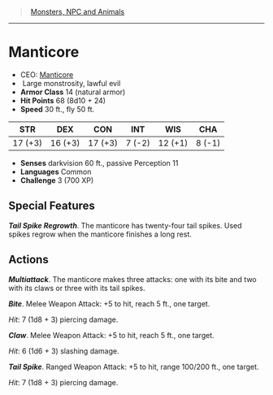 ﻿---
!MonsterVO
Type: monstrosity
Size: Large
Alignment: lawful evil
ArmorClass: 14 (natural armor)
HitPoints: 68 (8d10 + 24)
Speed: 30 ft., fly 50 ft.
Strength: 17 (+3)
Dexterity: 16 (+3)
Constitution: 17 (+3)
Intelligence: ' 7 (-2)'
Wisdom: 12 (+1)
Charisma: ' 8 (-1)'
Senses: darkvision 60 ft., passive Perception 11
Languages: Common
Challenge: 3 (700 XP)
Id: monsters_vo.md#manticore
ParentLink: monsters_vo.md#monsters-npc-and-animals
Name: Manticore
ParentName: Monsters, NPC and Animals
NameLevel: 1
AltName: '[Manticore](hd_monsters_manticore.md)'
---
> [Monsters, NPC and Animals](srd_monsters.md)

---

# Manticore

- CEO: [Manticore](hd_monsters_manticore.md)
-  Large monstrosity, lawful evil
- **Armor Class** 14 (natural armor)
- **Hit Points** 68 (8d10 + 24)
- **Speed** 30 ft., fly 50 ft.

|STR|DEX|CON|INT|WIS|CHA|
|---|---|---|---|---|---|
|17 (+3)|16 (+3)|17 (+3)| 7 (-2)|12 (+1)| 8 (-1)|

- **Senses** darkvision 60 ft., passive Perception 11
- **Languages** Common
- **Challenge** 3 (700 XP)

## Special Features

**_Tail Spike Regrowth_**. The manticore has twenty-four tail spikes. Used spikes regrow when the manticore finishes a long rest.

## Actions

**_Multiattack_**. The manticore makes three attacks: one with its bite and two with its claws or three with its tail spikes.

**_Bite_**. Melee Weapon Attack: +5 to hit, reach 5 ft., one target.

_Hit_: 7 (1d8 + 3) piercing damage.

**_Claw_**. Melee Weapon Attack: +5 to hit, reach 5 ft., one target.

_Hit_: 6 (1d6 + 3) slashing damage.

**_Tail Spike_**. Ranged Weapon Attack: +5 to hit, range 100/200 ft., one target.

_Hit_: 7 (1d8 + 3) piercing damage.

